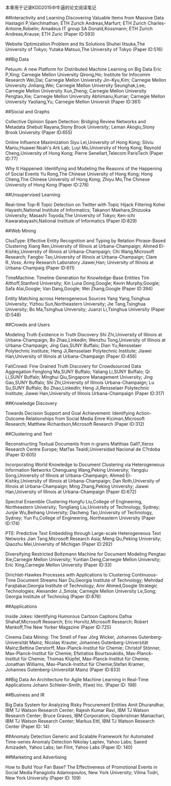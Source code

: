 本章用于记录KDD2015中牛逼的论文阅读笔记

##Interactivity and Learning
Discovering Valuable Items from Massive Data
Hastagiri P,Vanchinathan; ETH Zurich Andreas,Marfurt; ETH Zurich Charles-Antoine,Robelin; Amadeus IT group SA Donald,Kossmann; ETH Zurich Andreas,Krause; ETH Zuric
(Paper ID:593)

Website Optimization Problem and Its Solutions
Shuhei Iitsuka,The University of Tokyo; Yutaka Matsuo,The University of Tokyo
(Paper ID:516)

##Big Data

Petuum: A new Platform for Distributed Machine Learning on Big Data
Eric P,Xing; Carnegie Mellon University Qirong,Ho; Institute for Infocomm Research Wei,Dai; Carnegie Mellon University Jin-Kyu,Kim; Carnegie Mellon University Jinliang,Wei; Carnegie Mellon University Seunghak,Lee; Carnegie Mellon University Xun,Zheng; Carnegie Mellon University Pengtao,Xie; Carnegie Mellon University Abhimanu,Kumar; Carnegie Mellon University Yaoliang,Yu; Carnegie Mellon Universit
(Paper ID:361)

##Social and Graphs

Collective Opinion Spam Detection: Bridging Review Networks and Metadata
Shebuti Rayana,Stony Brook University; Leman Akoglu,Stony Brook University
(Paper ID:655)

Online Influence Maximization
Siyu Lei,University of Hong Kong; Silviu Maniu,Huawei Noah's Ark Lab; Luyi Mo,University of Hong Kong; Reynold Cheng,University of Hong Kong; Pierre Senellart,Telecom ParisTech
(Paper ID:77)

Why It Happened: Identifying and Modeling the Reasons of the Happening of Social Events
Yu Rong,The Chinese University of Hong Kong; Hong Cheng,The Chinese University of Hong Kong; Zhiyu Mo,The Chinese University of Hong Kong
(Paper ID:276)

##Unsupervised Learning

Real-time Top-R Topic Detection on Twitter with Topic Hijack Filtering
Kohei Hayashi,National Institute of Informatics; Takanori Maehara,Shizuoka University; Masashi Toyoda,The University of Tokyo; Ken-ichi Kawarabayashi,National Institute of Informatics
(Paper ID:829)

##Web Mining

ClusType: Effective Entity Recognition and Typing by Relation Phrase-Based Clustering
Xiang Ren,University of Illinois at Urbana-Champaign; Ahmed El-Kishky,University of Illinois at Urbana-Champaign; Chi Wang,Microsoft Research; Fangbo Tao,University of Illinois at Urbana-Champaign; Clare R.,Voss; Army Research Laboratory Jiawei,Han; University of Illinois at Urbana-Champaig
(Paper ID:611)

TimeMachine: Timeline Generation for Knowledge-Base Entities
Tim Althoff,Stanford University; Xin Luna Dong,Google; Kevin Murphy,Google; Safa Alai,Google; Van Dang,Google; Wei Zhang,Google
(Paper ID:394)

Entity Matching across Heterogeneous Sources
Yang Yang,Tsinghua University; Yizhou Sun,Northeastern University; Jie Tang,Tsinghua University; Bo Ma,Tsinghua University; Juanzi Li,Tsinghua University
(Paper ID:548)

##Crowds and Users

Modeling Truth Existence in Truth Discovery
Shi Zhi,University of Illinois at Urbana-Champaign; Bo Zhao,LinkedIn; Wenzhu Tong,University of Illinois at Urbana-Champaign; Jing Gao,SUNY Buffalo; Dian Yu,Rensselaer Polytechnic Institute; Heng Ji,Rensselaer Polytechnic Institute; Jiawei Han,University of Illinois at Urbana-Champaign
(Paper ID:456)

FaitCrowd: Fine Grained Truth Discovery for Crowdsourced Data Aggregation
Fenglong Ma,SUNY Buffalo; Yaliang Li,SUNY Buffalo; Qi Li,SUNY Buffalo; Minghui Qiu,Singapore Management University; Jing Gao,SUNY Buffalo; Shi Zhi,University of Illinois Urbana-Champaign; Lu Su,SUNY Buffalo; Bo Zhao,LinkedIn; Heng Ji,Rensselaer Polytechnic Institute; Jiawei Han,University of Illinois Urbana-Champaign
(Paper ID:317)


##Knowledge Discovery

Towards Decision Support and Goal Achievement: Identifying Action-Outcome Relationships from Social Media
Emre Kiciman,Microsoft Research; Matthew Richardson,Microsoft Research
(Paper ID:312)


##Clustering and Text

Reconstructing Textual Documents from n-grams
Matthias Gall?,Xerox Research Centre Europe; Mat?as Tealdi,Universidad Nacional de C?rdoba
(Paper ID:605)

Incorporating World Knowledge to Document Clustering via Heterogeneous Information Networks
Chenguang Wang,Peking University; Yangqiu Song,University of Illinois at Urbana-Champaign; Ahmed El-Kishky,University of Illinois at Urbana-Champaign; Dan Roth,University of Illinois at Urbana-Champaign; Ming Zhang,Peking University; Jiawei Han,University of Illinois at Urbana-Champaign
(Paper ID:672)

Spectral Ensemble Clustering
Hongfu Liu,College of Engineering, Northeastern University; Tongliang Liu,University of Technology, Sydney; Junjie Wu,Beihang University; Dacheng Tao,University of Technology, Sydney; Yun Fu,College of Engineering, Northeastern University
(Paper ID:174)

PTE: Predictive Text Embedding through Large-scale Heterogeneous Text Networks
Jian Tang,Microsoft Research Asia; Meng Qu,Peking University; Qiaozhu Mei,University of Michigan
(Paper ID:292)

Diversifying Restricted Boltzmann Machine for Document Modeling
Pengtao Xie,Carnegie Mellon University; Yuntian Deng,Carnegie Mellon University; Eric Xing,Carnegie Mellon University
(Paper ID:33)

Dirichlet-Hawkes Processes with Applications to Clustering Continuous-Time Document Streams
Nan Du,Georgia Institute of Technology; Mehrdad Farajtabar,Georgia Institute of Technology; Amr Ahmed,Google Strategic Technologies; Alexander J.,Smola; Carnegie Mellon University Le,Song; Georgia Institute of Technolog
(Paper ID:876)

##Applications

Inside Jokes: Identifying Humorous Cartoon Captions
Dafna Shahaf,Microsoft Research; Eric Horvitz,Microsoft Research; Robert Mankoff,The New Yorker Magazine
(Paper ID:725)

Cinema Data Mining: The Smell of Fear
Jörg Wicker, Johannes Gutenberg-Universität Mainz; Nicolas Krauter, Johannes Gutenberg-Universität Mainz;Bettina Derstorff, Max-Planck-Institut für Chemie; Christof Stönner, Max-Planck-Institut für Chemie; Efstratios Bourtsoukidis, Max-Planck-Institut für Chemie; Thomas Klüpfel, Max-Planck-Institut für Chemie; Jonathan Williams, Max-Planck-Institut für Chemie;Stefan Kramer, Johannes Gutenberg-Universität Mainz
(Paper ID:833)

##Big Data
An Architecture for Agile Machine Learning in Real-Time Applications
Johann Schleier-Smith, if(we) Inc.
(Paper ID: 198)

##Business and IR

Big Data System for Analyzing Risky Procurement Entities
Amit Dhurandhar, IBM TJ Watson Research Center; Rajesh Kumar Ravi, IBM TJ Watson Research Center; Bruce Graves, IBM Corporation; Gopikrishnan Maniachari, IBM TJ Watson Research Center; Markus Ettl, IBM TJ Watson Research Center
(Paper ID: 14) 

##Anomaly Detection
Generic and Scalable Framework for Automated Time-series Anomaly Detection
Nikolay Laptev, Yahoo Labs; Saeed Amizadeh, Yahoo Labs; Ian Flint, Yahoo Labs
(Paper ID: 140) 

##Marketing and Advertising

How to Build Your Fan Base? The Effectiveness of Promotional Events in Social Media
Panagiotis Adamopoulos, New York University; Vilma Todri, New York University
(Paper ID: 109) 



